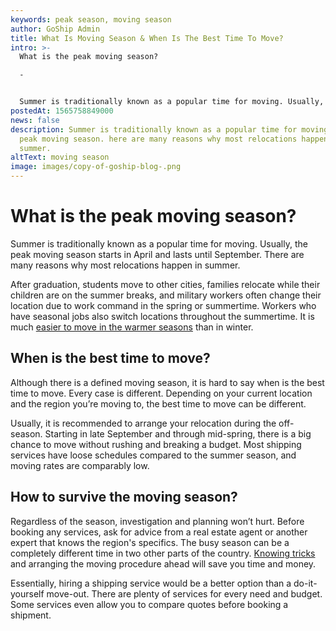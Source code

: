 ```yaml
---
keywords: peak season, moving season
author: GoShip Admin
title: What Is Moving Season & When Is The Best Time To Move?
intro: >-
  What is the peak moving season?

  -


  Summer is traditionally known as a popular time for moving. Usually, the peak moving season starts in April and lasts until September. There are many reasons why most relocations happen in summer. Students move to other cities after graduation, families relocate while their children are on the summer breaks, and military workers often change their location due to work command in the spring or summer time. Workers who have seasonal jobs also switch locations throughout the 
postedAt: 1565758849000
news: false
description: Summer is traditionally known as a popular time for moving, or a
  peak moving season. here are many reasons why most relocations happen in
  summer.
altText: moving season
image: images/copy-of-goship-blog-.png
---
```

# What is the peak moving season?

Summer is traditionally known as a popular time for moving. Usually, the peak moving season starts in April and lasts until September. There are many reasons why most relocations happen in summer. 

After graduation, students move to other cities, families relocate while their children are on the summer breaks, and military workers often change their location due to work command in the spring or summertime. Workers who have seasonal jobs also switch locations throughout the summertime. It is much [easier to move in the warmer seasons](https://www.thespruce.com/summer-the-best-time-to-move-2436695) than in winter.

## When is the best time to move?

Although there is a defined moving season, it is hard to say when is the best time to move. Every case is different. Depending on your current location and the region you’re moving to, the best time to move can be different. 

Usually, it is recommended to arrange your relocation during the off-season. Starting in late September and through mid-spring, there is a big chance to move without rushing and breaking a budget. Most shipping services have loose schedules compared to the summer season, and moving rates are comparably low.

## How to survive the moving season?

Regardless of the season, investigation and planning won’t hurt. Before booking any services, ask for advice from a real estate agent or another expert that knows the region's specifics. The busy season can be a completely different time in two other parts of the country. [Knowing tricks](https://www.goship.com/posts/tips-and-tricks-to-successfully-move-cross-country) and arranging the moving procedure ahead will save you time and money. 

Essentially, hiring a shipping service would be a better option than a do-it-yourself move-out. There are plenty of services for every need and budget. Some services even allow you to compare quotes before booking a shipment.